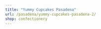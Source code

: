 ```yaml
---
title: "Yummy Cupcakes Pasadena"
url: /pasadena/yummy-cupcakes-pasadena-2/
shop: confectionery
---
```

